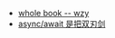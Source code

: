 + [whole book -- wzy](http://note.youdao.com/noteshare?id=45bbb8d2d77c84659c9db630bb42c51b)
+ [async/await 是把双刃剑](http://note.youdao.com/noteshare?id=a3cb5eec2a633a3e3b0428e60633fae9)